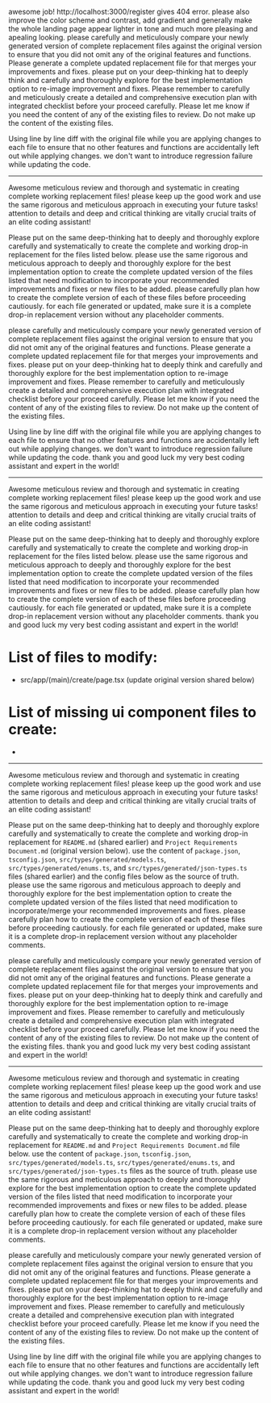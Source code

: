 awesome job! http://localhost:3000/register gives 404 error. please also improve the color scheme and contrast, add gradient and generally make the whole landing page appear lighter in tone and much more pleasing and apealing looking. please carefully and meticulously compare your newly generated version of complete replacement files against the original version to ensure that you did not omit any of the original features and functions. Please generate a complete updated replacement file for that merges your improvements and fixes. please put on your deep-thinking hat to deeply think and carefully and thoroughly explore for the best implementation option to re-image improvement and fixes. Please remember to carefully and meticulously create a detailed and comprehensive execution plan with integrated checklist before your proceed carefully. Please let me know if you need the content of any of the existing files to review. Do not make up the content of the existing files.

Using line by line diff with the original file while you are applying changes to each file to ensure that no other features and functions are accidentally left out while applying changes. we don't want to introduce regression failure while updating the code.

---
Awesome meticulous review and thorough and systematic in creating complete working replacement files! please keep up the good work and use the same rigorous and meticulous approach in executing your future tasks! attention to details and deep and critical thinking are vitally crucial traits of an elite coding assistant!

Please put on the same deep-thinking hat to deeply and thoroughly explore carefully and systematically to create the complete and working drop-in replacement for the files listed below. please use the same rigorous and meticulous approach to deeply and thoroughly explore for the best implementation option to create the complete updated version of the files listed that need modification to incorporate your recommended improvements and fixes or new files to be added. please carefully plan how to create the complete version of each of these files before proceeding cautiously. for each file generated or updated, make sure it is a complete drop-in replacement version without any placeholder comments.

please carefully and meticulously compare your newly generated version of complete replacement files against the original version to ensure that you did not omit any of the original features and functions. Please generate a complete updated replacement file for that merges your improvements and fixes. please put on your deep-thinking hat to deeply think and carefully and thoroughly explore for the best implementation option to re-image improvement and fixes. Please remember to carefully and meticulously create a detailed and comprehensive execution plan with integrated checklist before your proceed carefully. Please let me know if you need the content of any of the existing files to review. Do not make up the content of the existing files.

Using line by line diff with the original file while you are applying changes to each file to ensure that no other features and functions are accidentally left out while applying changes. we don't want to introduce regression failure while updating the code. thank you and good luck my very best coding assistant and expert in the world!

---
Awesome meticulous review and thorough and systematic in creating complete working replacement files! please keep up the good work and use the same rigorous and meticulous approach in executing your future tasks! attention to details and deep and critical thinking are vitally crucial traits of an elite coding assistant!

Please put on the same deep-thinking hat to deeply and thoroughly explore carefully and systematically to create the complete and working drop-in replacement for the files listed below. please use the same rigorous and meticulous approach to deeply and thoroughly explore for the best implementation option to create the complete updated version of the files listed that need modification to incorporate your recommended improvements and fixes or new files to be added. please carefully plan how to create the complete version of each of these files before proceeding cautiously. for each file generated or updated, make sure it is a complete drop-in replacement version without any placeholder comments. thank you and good luck my very best coding assistant and expert in the world!

# List of files to modify:
- src/app/(main)/create/page.tsx (update original version shared below)

# List of missing ui component files to create:
- 

---
Awesome meticulous review and thorough and systematic in creating complete working replacement files! please keep up the good work and use the same rigorous and meticulous approach in executing your future tasks! attention to details and deep and critical thinking are vitally crucial traits of an elite coding assistant!

Please put on the same deep-thinking hat to deeply and thoroughly explore carefully and systematically to create the complete and working drop-in replacement for `README.md` (shared earlier) and `Project Requirements Document.md` (original version below). use the content of `package.json`, `tsconfig.json`, `src/types/generated/models.ts`, `src/types/generated/enums.ts`, and `src/types/generated/json-types.ts` files (shared earlier) and the config files below as the source of truth. please use the same rigorous and meticulous approach to deeply and thoroughly explore for the best implementation option to create the complete updated version of the files listed that need modification to incorporate/merge your recommended improvements and fixes. please carefully plan how to create the complete version of each of these files before proceeding cautiously. for each file generated or updated, make sure it is a complete drop-in replacement version without any placeholder comments.

please carefully and meticulously compare your newly generated version of complete replacement files against the original version to ensure that you did not omit any of the original features and functions. Please generate a complete updated replacement file for that merges your improvements and fixes. please put on your deep-thinking hat to deeply think and carefully and thoroughly explore for the best implementation option to re-image improvement and fixes. Please remember to carefully and meticulously create a detailed and comprehensive execution plan with integrated checklist before your proceed carefully. Please let me know if you need the content of any of the existing files to review. Do not make up the content of the existing files. thank you and good luck my very best coding assistant and expert in the world!

---
Awesome meticulous review and thorough and systematic in creating complete working replacement files! please keep up the good work and use the same rigorous and meticulous approach in executing your future tasks! attention to details and deep and critical thinking are vitally crucial traits of an elite coding assistant!

Please put on the same deep-thinking hat to deeply and thoroughly explore carefully and systematically to create the complete and working drop-in replacement for `README.md` and `Project Requirements Document.md` file below. use the content of `package.json`, `tsconfig.json`, `src/types/generated/models.ts`, `src/types/generated/enums.ts`, and `src/types/generated/json-types.ts` files as the source of truth. please use the same rigorous and meticulous approach to deeply and thoroughly explore for the best implementation option to create the complete updated version of the files listed that need modification to incorporate your recommended improvements and fixes or new files to be added. please carefully plan how to create the complete version of each of these files before proceeding cautiously. for each file generated or updated, make sure it is a complete drop-in replacement version without any placeholder comments.

please carefully and meticulously compare your newly generated version of complete replacement files against the original version to ensure that you did not omit any of the original features and functions. Please generate a complete updated replacement file for that merges your improvements and fixes. please put on your deep-thinking hat to deeply think and carefully and thoroughly explore for the best implementation option to re-image improvement and fixes. Please remember to carefully and meticulously create a detailed and comprehensive execution plan with integrated checklist before your proceed carefully. Please let me know if you need the content of any of the existing files to review. Do not make up the content of the existing files.

Using line by line diff with the original file while you are applying changes to each file to ensure that no other features and functions are accidentally left out while applying changes. we don't want to introduce regression failure while updating the code. thank you and good luck my very best coding assistant and expert in the world!
